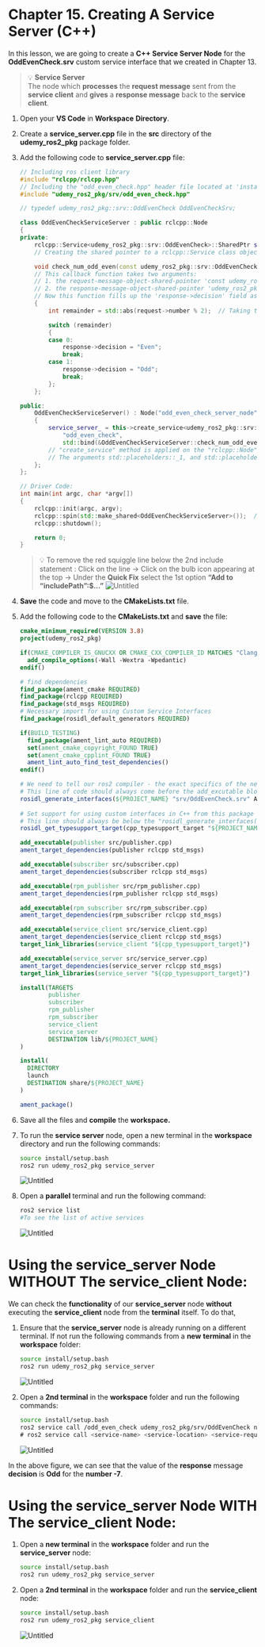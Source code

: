 # Chapter 15. Creating A Service Server (C++)

In this lesson, we are going to create a **C++ Service Server Node** for the **OddEvenCheck.srv** custom service interface that we created in Chapter 13.

> 💡 **Service Server** <br>
The node which **processes** the **request message** sent from the **service client** and **gives** a **response message** back to the **service client**.


1. Open your **VS Code** in **Workspace** **Directory**.
2. Create a **service_server.cpp** file in the **src** directory of the **udemy_ros2_pkg** package folder.
3. Add the following code to **service_server.cpp** file:
    
    ```cpp
    // Including ros client library
    #include "rclcpp/rclcpp.hpp"
    // Including the "odd_even_check.hpp" header file located at 'install/udemy_ros2_pkg/include/udemy_ros2_pkg/udemy_ros2_pkg/srv' folder of our workspace directory - so that we can use our newly created 'udemy_ros2_pkg/srv/OddEvenCheck.srv' inteface file in our C++ code.
    #include "udemy_ros2_pkg/srv/odd_even_check.hpp"
    
    // typedef udemy_ros2_pkg::srv::OddEvenCheck OddEvenCheckSrv;
    
    class OddEvenCheckServiceServer : public rclcpp::Node
    {
    private:
        rclcpp::Service<udemy_ros2_pkg::srv::OddEvenCheck>::SharedPtr service_server_;
        // Creating the shared pointer to a rclcpp::Service class object for the udemy_ros2_pkg::srv::OddEvenCheck service interface - named service_server_
    
        void check_num_odd_even(const udemy_ros2_pkg::srv::OddEvenCheck::Request::SharedPtr request, udemy_ros2_pkg::srv::OddEvenCheck::Response::SharedPtr response)
        // This callback function takes two arguments:
        // 1. the request-message-object-shared-pointer 'const udemy_ros2_pkg::srv::OddEvenCheck::Request::SharedPtr request' - which contains the int64 field 'number' - and that is sent from the service client via "odd_even_check" service interface
        // 2. the response-message-object-shared-pointer 'udemy_ros2_pkg::srv::OddEvenCheck::Response::SharedPtr response' - which is currently a future object being fed to the service client as a result to its asynchronous service call.
        // Now this function fills up the 'response->decision' field as per the 'request->number' field - and sends the completed response object as result to the service client. 
        {
            int remainder = std::abs(request->number % 2);  // Taking the absolute value of request->number%2 result and storing it inside remainder.
    
            switch (remainder)
            {
            case 0:
                response->decision = "Even";
                break;
            case 1:
                response->decision = "Odd";
                break;
            };
        };
    
    public:
        OddEvenCheckServiceServer() : Node("odd_even_check_server_node")
        {
            service_server_ = this->create_service<udemy_ros2_pkg::srv::OddEvenCheck>(
                "odd_even_check",
                std::bind(&OddEvenCheckServiceServer::check_num_odd_even, this, std::placeholders::_1, std::placeholders::_2));
            // "create_service" method is applied on the "rclcpp::Node" class object (pointed by 'this')- which returns a rclcpp::Service<udemy_ros2_pkg::srv::OddEvenCheck>::SharedPtr object - and takes the service name "odd_even_check" and std::bind(callback_func, this, placeholders) as arguments.
            // The arguments std::placeholders::_1, and std::placeholders::_2 are copied as first and second arguments of the "&OddEvenCheckServiceServer::check_num_odd_even" callback function.
        };
    };
    
    // Driver Code:
    int main(int argc, char *argv[])
    {
        rclcpp::init(argc, argv);
        rclcpp::spin(std::make_shared<OddEvenCheckServiceServer>());  // Keep spinning this class until we manually close it.
        rclcpp::shutdown();
    
        return 0;
    }
    ```

    > 💡 To remove the red squiggle line below the 2nd include statement : Click on the line → Click on the bulb icon appearing at the top → Under the **Quick Fix** select the 1st option **“Add to “includePath”:$…”**
    ![Untitled](Images/Chapter15/Untitled.png)
    
    
4. **Save** the code and move to the **CMakeLists.txt** file.
5. Add the following code to the **CMakeLists.txt** and **save** the file:
    
    ```cmake
    cmake_minimum_required(VERSION 3.8)
    project(udemy_ros2_pkg)
    
    if(CMAKE_COMPILER_IS_GNUCXX OR CMAKE_CXX_COMPILER_ID MATCHES "Clang")
      add_compile_options(-Wall -Wextra -Wpedantic)
    endif()
    
    # find dependencies
    find_package(ament_cmake REQUIRED)
    find_package(rclcpp REQUIRED)
    find_package(std_msgs REQUIRED)
    # Necessary import for using Custom Service Interfaces
    find_package(rosidl_default_generators REQUIRED)  
    
    if(BUILD_TESTING)
      find_package(ament_lint_auto REQUIRED)
      set(ament_cmake_copyright_FOUND TRUE)
      set(ament_cmake_cpplint_FOUND TRUE)
      ament_lint_auto_find_test_dependencies()
    endif()
    
    # We need to tell our ros2 compiler - the exact specifics of the newly created custom service interface file - that it needs to have the IDL Code generated for.
    # This line of code should always come before the add_excutable blocks, if you are planning to use the generated custom interface in these executables.
    rosidl_generate_interfaces(${PROJECT_NAME} "srv/OddEvenCheck.srv" ADD_LINTER_TESTS)                                                              
     
    # Set support for using custom interfaces in C++ from this package
    # This line should always be below the "rosidl_generate_interfaces()" code - otherwise it will produce compilation error.
    rosidl_get_typesupport_target(cpp_typesupport_target "${PROJECT_NAME}" "rosidl_typesupport_cpp")
    
    add_executable(publisher src/publisher.cpp) 
    ament_target_dependencies(publisher rclcpp std_msgs)
    
    add_executable(subscriber src/subscriber.cpp) 
    ament_target_dependencies(subscriber rclcpp std_msgs)
    
    add_executable(rpm_publisher src/rpm_publisher.cpp)
    ament_target_dependencies(rpm_publisher rclcpp std_msgs)
    
    add_executable(rpm_subscriber src/rpm_subscriber.cpp)
    ament_target_dependencies(rpm_subscriber rclcpp std_msgs)
    
    add_executable(service_client src/service_client.cpp)
    ament_target_dependencies(service_client rclcpp std_msgs)
    target_link_libraries(service_client "${cpp_typesupport_target}")
    
    add_executable(service_server src/service_server.cpp)
    ament_target_dependencies(service_server rclcpp std_msgs)
    target_link_libraries(service_server "${cpp_typesupport_target}")
    
    install(TARGETS 
            publisher 
            subscriber
            rpm_publisher
            rpm_subscriber
    		service_client
    		service_server
            DESTINATION lib/${PROJECT_NAME}
    )
    
    install(
      DIRECTORY
      launch
      DESTINATION share/${PROJECT_NAME}
    )
    
    ament_package()
    ```
    
6. Save all the files and **compile** the **workspace.**
7. To run the **service server** node, open a new terminal in the **workspace** directory and run the following commands:
    
    ```bash
    source install/setup.bash
    ros2 run udemy_ros2_pkg service_server
    ```
    
    ![Untitled](Images/Chapter15/Untitled%201.png)
    
8. Open a **parallel** terminal and run the following command:
    
    ```bash
    ros2 service list
    #To see the list of active services
    ```
    
    ![Untitled](Images/Chapter15/Untitled%202.png)
    

# Using the service_server Node WITHOUT The service_client Node:

We can check the **functionality** of our **service_server** node **without** executing the **service_client** node from the **terminal** itself. To do that, 

1. Ensure that the **service_server** node is already running on a different terminal. If not run the following commands from a **new** **terminal** in the **workspace** folder:
    
    ```bash
    source install/setup.bash
    ros2 run udemy_ros2_pkg service_server
    ```
    
    ![Untitled](Images/Chapter15/Untitled%203.png)
    
2. Open a **2nd terminal** in the **workspace** folder and run the following commands:

    ```bash
    source install/setup.bash
    ros2 service call /odd_even_check udemy_ros2_pkg/srv/OddEvenCheck number:\ -7\
    # ros2 service call <service-name> <service-location> <service-request-variable> : \number-value-to-check-for-odd-even\
    ```

    ![Untitled](Images/Chapter15/Untitled%204.png)

In the above figure, we can see that the value of the **response** message **decision** is **Odd** for the **number -7**.

# Using the service_server Node WITH The service_client Node:

1. Open a **new terminal** in the **workspace** folder and run the **service_server** node:
    
    ```bash
    source install/setup.bash
    ros2 run udemy_ros2_pkg service_server
    ```
    
2. Open a **2nd terminal** in the **workspace** folder and run the **service_client** node:
    
    ```bash
    source install/setup.bash
    ros2 run udemy_ros2_pkg service_client
    ```
    

    ![Untitled](Images/Chapter15/Untitled%205.png)